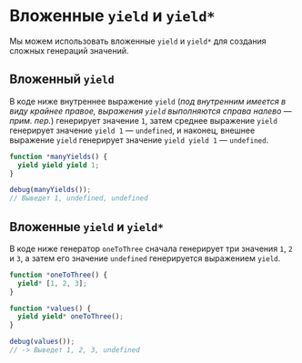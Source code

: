 # Вложенные `yield` и `yield*`

Мы можем использовать вложенные `yield` и `yield*` для создания сложных генераций значений.

## Вложенный `yield`

В коде ниже внутреннее выражение `yield` (*под внутренним имеется в виду крайнее правое, выражения `yield` выполняются справа налево — прим. пер.*) генерирует значение `1`, затем среднее выражение `yield` генерирует значение `yield 1` — `undefined`, и наконец, внешнее выражение `yield` генерирует значение `yield yield 1` — `undefined`.

```js
function *manyYields() {
  yield yield yield 1;
}

debug(manyYields());
// Выведет 1, undefined, undefined
```

## Вложенные `yield` и `yield*`

В коде ниже генератор `oneToThree` сначала генерирует три значения `1`, `2` и `3`, а затем его значение `undefined` генерируется выражением `yield`.

```js
function *oneToThree() {
  yield* [1, 2, 3];
}

function *values() {
  yield yield* oneToThree();
}

debug(values());
// -> Выведет 1, 2, 3, undefined
```
